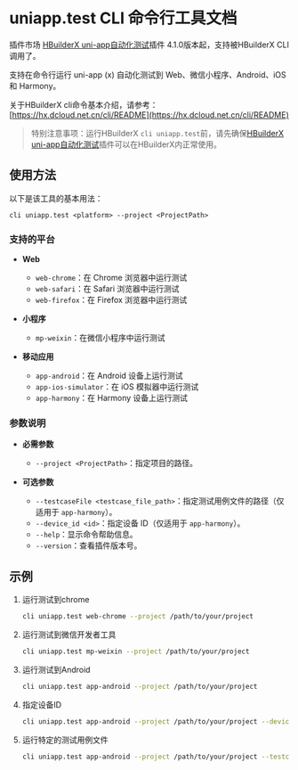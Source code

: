 # uniapp.test CLI 命令行工具文档

插件市场 [HBuilderX uni-app自动化测试](https://ext.dcloud.net.cn/plugin?id=5708)插件 4.1.0版本起，支持被HBuilderX CLI调用了。

支持在命令行运行 uni-app (x) 自动化测试到 Web、微信小程序、Android、iOS 和 Harmony。

关于HBuilderX cli命令基本介绍，请参考：[https://hx.dcloud.net.cn/cli/README](https://hx.dcloud.net.cn/cli/README)

> 特别注意事项：运行HBuilderX `cli uniapp.test`前，请先确保[HBuilderX uni-app自动化测试](https://ext.dcloud.net.cn/plugin?id=5708)插件可以在HBuilderX内正常使用。

## 使用方法

以下是该工具的基本用法：

```
cli uniapp.test <platform> --project <ProjectPath>
```

### 支持的平台

- **Web**
  - `web-chrome`：在 Chrome 浏览器中运行测试
  - `web-safari`：在 Safari 浏览器中运行测试
  - `web-firefox`：在 Firefox 浏览器中运行测试

- **小程序**
  - `mp-weixin`：在微信小程序中运行测试

- **移动应用**
  - `app-android`：在 Android 设备上运行测试
  - `app-ios-simulator`：在 iOS 模拟器中运行测试
  - `app-harmony`：在 Harmony 设备上运行测试

### 参数说明

- **必需参数**
  - `--project <ProjectPath>`：指定项目的路径。

- **可选参数**
  - `--testcaseFile <testcase_file_path>`：指定测试用例文件的路径（仅适用于 `app-harmony`）。
  - `--device_id <id>`：指定设备 ID（仅适用于 `app-harmony`）。
  - `--help`：显示命令帮助信息。
  - `--version`：查看插件版本号。

## 示例

1. 运行测试到chrome

   ```bash
   cli uniapp.test web-chrome --project /path/to/your/project
   ```

2. 运行测试到微信开发者工具

   ```bash
   cli uniapp.test mp-weixin --project /path/to/your/project
   ```

3. 运行测试到Android

   ```bash
   cli uniapp.test app-android --project /path/to/your/project
   ```
   
4. 指定设备ID

   ```bash
   cli uniapp.test app-android --project /path/to/your/project --device_id feyh2342343uos8ai89jr4p
   ```
   
5. 运行特定的测试用例文件

   ```bash
   cli uniapp.test app-android --project /path/to/your/project --testcaseFile pages/index/index.test.js
   ```